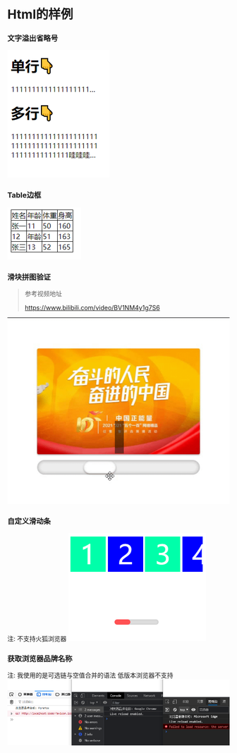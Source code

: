 # Html的样例

### 文字溢出省略号

<img src="preview/1-1.png"  />

### Table边框

<img src="preview/2-1.png"  />

### 滑块拼图验证

> 参考视频地址
>
> https://www.bilibili.com/video/BV1NM4y1g7S6 

![](preview/3-1.gif)


### 自定义滑动条
注: 不支持火狐浏览器
![](preview/4-1.png)


### 获取浏览器品牌名称
注: 我使用的是可选链与空值合并的语法  低版本浏览器不支持
![](preview/5-1.png)